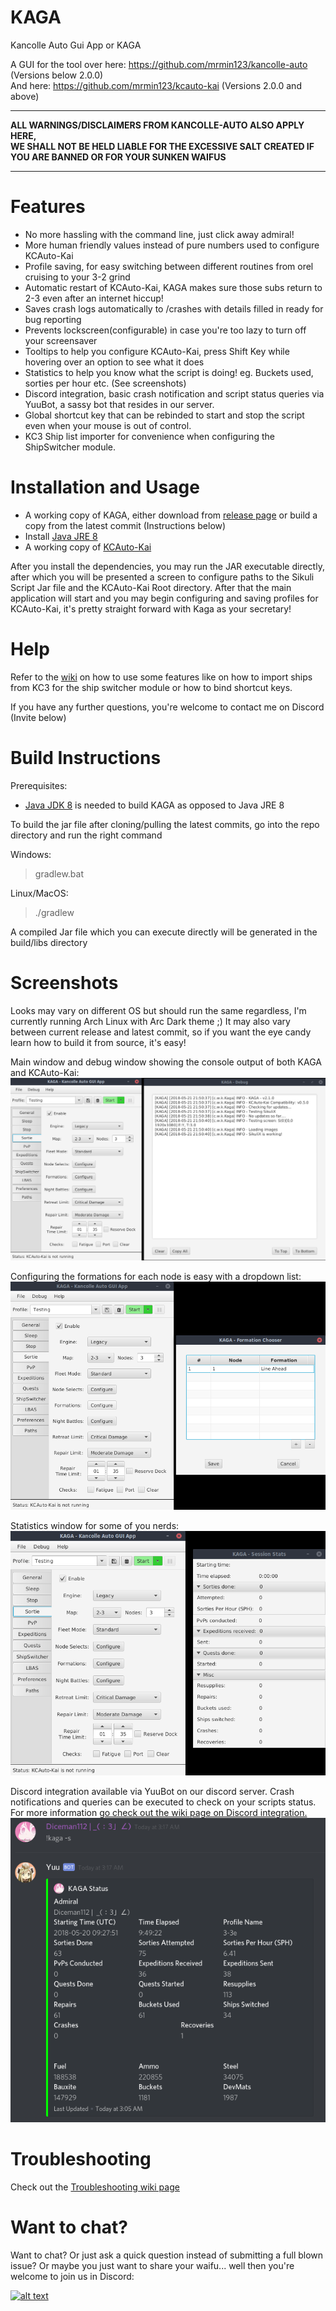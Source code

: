 # KAGA
Kancolle Auto Gui App or KAGA 

A GUI for the tool over here: https://github.com/mrmin123/kancolle-auto (Versions below 2.0.0)  
And here: https://github.com/mrmin123/kcauto-kai (Versions 2.0.0 and above)

---
**ALL WARNINGS/DISCLAIMERS FROM KANCOLLE-AUTO ALSO APPLY HERE,  
WE SHALL NOT BE HELD LIABLE FOR THE EXCESSIVE SALT CREATED IF YOU ARE BANNED OR FOR YOUR SUNKEN WAIFUS**

---

# Features

- No more hassling with the command line, just click away admiral!
- More human friendly values instead of pure numbers used to configure KCAuto-Kai
- Profile saving, for easy switching between different routines from orel cruising to your 3-2 grind
- Automatic restart of KCAuto-Kai, KAGA makes sure those subs return to 2-3 even after an internet hiccup!
- Saves crash logs automatically to <KCAuto-Kai Directory>/crashes with details filled in ready for bug reporting
- Prevents lockscreen(configurable) in case you're too lazy to turn off your screensaver
- Tooltips to help you configure KCAuto-Kai, press Shift Key while hovering over an option to see what it does
- Statistics to help you know what the script is doing! eg. Buckets used, sorties per hour etc. (See screenshots)
- Discord integration, basic crash notification and script status queries via YuuBot, a sassy bot that resides in our server.
- Global shortcut key that can be rebinded to start and stop the script even when your mouse is out of control.
- KC3 Ship list importer for convenience when configuring the ShipSwitcher module.

# Installation and Usage

* A working copy of KAGA, either download from [release page](https://github.com/waicool20/KAGA/releases) or build a copy from the latest commit (Instructions below)
* Install [Java JRE 8](http://www.oracle.com/technetwork/java/javase/downloads/jre8-downloads-2133155.html)
* A working copy of [KCAuto-Kai](https://github.com/mrmin123/kcauto-kai)

After you install the dependencies, you may run the JAR executable directly, after which you will be presented a screen to configure paths to the Sikuli Script Jar file and the KCAuto-Kai Root directory.
After that the main application will start and you may begin configuring and saving profiles for KCAuto-Kai, it's pretty straight forward with Kaga as your secretary!

# Help

Refer to the [wiki](https://github.com/waicool20/kaga/wiki) on how to use some features like on how to import ships from KC3 for the ship switcher module
or how to bind shortcut keys.

If you have any further questions, you're welcome to contact me on Discord (Invite below)

# Build Instructions

Prerequisites: 

* [Java JDK 8](http://www.oracle.com/technetwork/java/javase/downloads/jdk8-downloads-2133151.html) is needed to build KAGA as opposed to Java JRE 8

To build the jar file after cloning/pulling the latest commits, go into the repo directory and run the right command

Windows:

> gradlew.bat

Linux/MacOS:

> ./gradlew

A compiled Jar file which you can execute directly will be generated in the build/libs directory

# Screenshots

Looks may vary on different OS but should run the same regardless, I'm currently running Arch Linux with Arc Dark theme ;) 
It may also vary between current release and latest commit, so if you want the eye candy learn how to build it from source, it's easy!


Main window and debug window showing the console output of both KAGA and KCAuto-Kai:
![Main and Debug window](screenshots/Main_and_Debug_window.png?raw=true)

Configuring the formations for each node is easy with a dropdown list:
![Choosing formations](screenshots/Choosing_formations.png?raw=true)

Statistics window for some of you nerds:
![Statistics window](screenshots/Main_and_Stats_window.png?raw=true)

Discord integration available via YuuBot on our discord server. Crash notifications and queries can be executed to check on your scripts status. For more information [go check out the wiki page on Discord integration.](https://github.com/waicool20/KAGA/wiki/KAGA-Discord-Integration)
![Discord integration](screenshots/Discord_Integration.png?raw=true)

# Troubleshooting

Check out the [Troubleshooting wiki page](https://github.com/waicool20/KAGA/wiki)

# Want to chat?

Want to chat? Or just ask a quick question instead of submitting a full blown issue? Or maybe you just want to share your waifu...
well then you're welcome to join us in Discord:
 
[<img src="https://discordapp.com/assets/fc0b01fe10a0b8c602fb0106d8189d9b.png" alt="alt text" width="200px">](https://discord.gg/2tt5Der)
